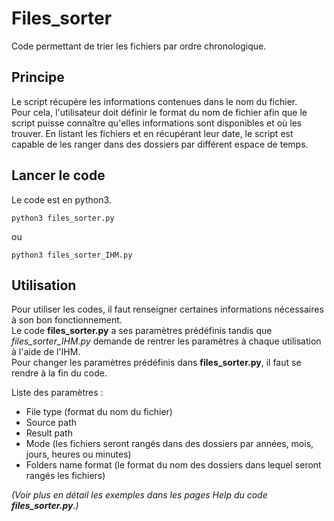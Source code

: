 # Files_sorter

Code permettant de trier les fichiers par ordre chronologique. 

## Principe
Le script récupère les informations contenues dans le nom du fichier.  
Pour cela, l'utilisateur doit définir le format du nom de fichier afin que le script puisse connaître qu'elles informations sont disponibles et où les trouver.
En listant les fichiers et en récupérant leur date, le script est capable de les ranger dans des dossiers par différent espace de temps.


## Lancer le code
Le code est en python3. 
```
python3 files_sorter.py
```
ou 
```
python3 files_sorter_IHM.py
```

## Utilisation

Pour utiliser les codes, il faut renseigner certaines informations nécessaires à son bon fonctionnement.  
Le code **files_sorter.py** a ses paramètres prédéfinis tandis que *files_sorter_IHM.py* demande de rentrer les paramètres à chaque utilisation à l'aide de l'IHM.  
Pour changer les paramètres prédéfinis dans **files_sorter.py**, il faut se rendre à la fin du code.


Liste des paramètres : 
- File type (format du nom du fichier)
- Source path
- Result path
- Mode (les fichiers seront rangés dans des dossiers par années, mois, jours, heures ou minutes)
- Folders name format (le format du nom des dossiers dans lequel seront rangés les fichiers)

*(Voir plus en détail les exemples dans les pages Help du code **files_sorter.py**.)*


